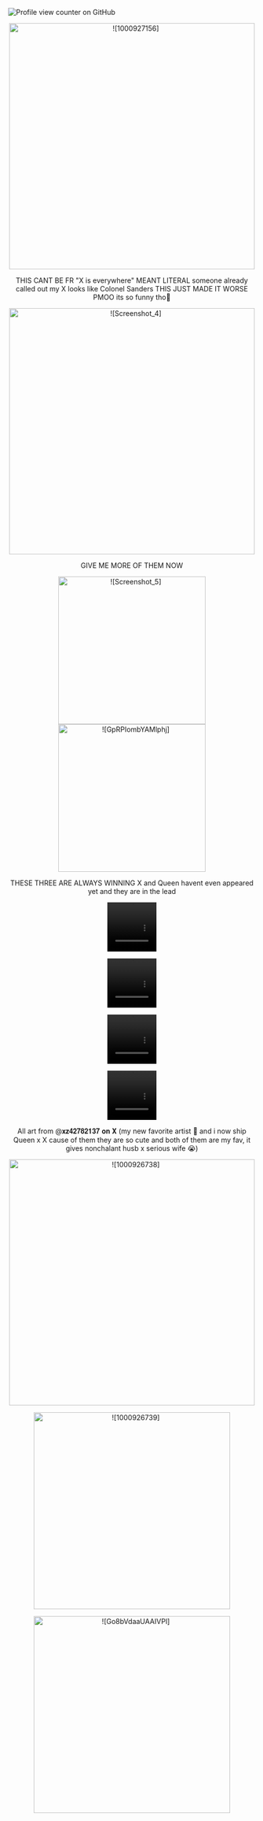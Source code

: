 ![Profile view counter on GitHub](https://komarev.com/ghpvc/?username=PromiseEverlasting&color=c56161&style=for-the-badge&label=𝕏)
<p align="center">
      <img width="500" src="https://github.com/user-attachments/assets/2400af95-7ae2-491f-a4f0-52b2806159d6" alt=![1000927156]>
   <p align="center">
      THIS CANT BE FR "X is everywhere" MEANT LITERAL someone already called out my X looks like Colonel Sanders THIS JUST MADE IT WORSE PMOO its so funny tho🙏
   <p align="center">
      <img width="500" src="https://github.com/user-attachments/assets/2d400fab-d518-45a7-b0ef-ebd2c12f9f75" alt= ![Screenshot_4]>
         <p align="center">
      GIVE ME MORE OF THEM NOW
        <p align="center">
            <img width="300" src="https://github.com/user-attachments/assets/a2219262-9c83-4699-8e76-4dc29b3a1729" alt=![Screenshot_5]> <img width="300" src="https://github.com/user-attachments/assets/8d4c9c30-46fa-4616-af09-3a284ced0382" alt=![GpRPIombYAMlphj]>
<p align="center">
   THESE THREE ARE ALWAYS WINNING X and Queen havent even appeared yet and they are in the lead 
   <p align="center">
<video src="https://github.com/user-attachments/assets/ea81b5bd-384f-4dc8-b7d7-ca3a928a3a11" width=100 height=100/>
  <p align="center">
<video src="https://github.com/user-attachments/assets/90b5eff4-95ea-4c34-9f90-8138ac8cdd05" width=100 height=100/> 
       <p align="center">
   <video src=https://github.com/user-attachments/assets/1e66e936-1de7-45ad-9394-6b031a52cb59 width=100 height=100/> 
  <p align="center">
<video src=https://github.com/user-attachments/assets/2d5e984a-82fb-4e10-84f8-1ac83e2b9946 width=100 height=100/>
   <p align="center">
   All art from @𝐱𝐳𝟒𝟐𝟕𝟖𝟐𝟏𝟑𝟕 𝐨𝐧 𝐗 (my new favorite artist 🥺 and i now ship Queen x X cause of them they are so cute and both of them are my fav, it gives nonchalant husb x serious wife 😭)
            <p align="center">
            <img width="500" src="https://github.com/user-attachments/assets/513f1b63-8887-45ac-8702-5491120d7642" alt= ![1000926738]>
                     <p align="center">
            <img width="400" src="https://github.com/user-attachments/assets/13ce73cc-f87e-4324-8a46-6d12ed63691b" alt=![1000926739]>
                    <p align="center">
            <img width="400" src="https://github.com/user-attachments/assets/ddb5b615-3f99-437f-8600-be4ae442ab84" alt=![Go8bVdaaUAAIVPl]>






















